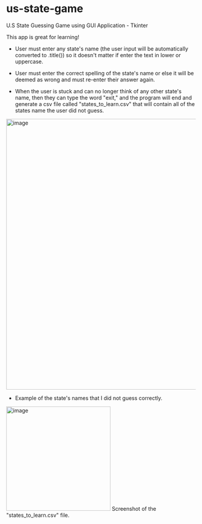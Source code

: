 # us-state-game
U.S State Guessing Game using GUI Application - Tkinter

This app is great for learning!
  - User must enter any state's name (the user input will be automatically converted to .title()) so it doesn't matter if enter the text in lower or uppercase.
  
  - User must enter the correct spelling of the state's name or else it will be deemed as wrong and must re-enter their answer again.
  
  - When the user is stuck and can no longer think of any other state's name, then they can type the word "exit," and the program will end and generate a csv file called "states_to_learn.csv" that will contain all of the states name the user did not guess.


<img width="719" alt="image" src="https://user-images.githubusercontent.com/80412098/124374629-df322800-dc51-11eb-939b-c41987b6fc6d.png">

- Example of the state's names that I did not guess correctly.
<img width="277" alt="image" src="https://user-images.githubusercontent.com/80412098/124374658-1accf200-dc52-11eb-8072-26690d6e4dbc.png">
Screenshot of the "states_to_learn.csv" file.

